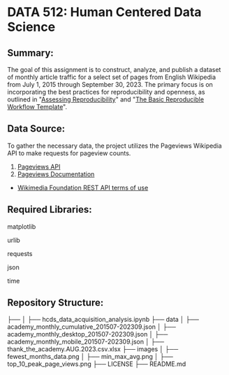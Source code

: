 # DATA 512: Human Centered Data Science

## Summary:
The goal of this assignment is to construct, analyze, and publish a dataset of monthly article traffic for a select set of pages from English Wikipedia from July 1, 2015 through September 30, 2023. The primary focus is on incorporating the best practices for reproducibility and openness, as outlined in "[Assessing Reproducibility](http://www.practicereproducibleresearch.org/core-chapters/2-assessment.html)" and "[The Basic Reproducible Workflow Template](http://www.practicereproducibleresearch.org/core-chapters/3-basic.html)". 

## Data Source:
To gather the necessary data, the project utilizes the Pageviews Wikipedia API to make requests for pageview counts. 
1. [Pageviews API](https://wikimedia.org/api/rest_v1/#/Pageviews_data/get_metrics_pageviews_aggregate_project_access_agent_granularity_start_end)
2. [Pageviews Documentation](https://wikitech.wikimedia.org/wiki/Analytics/AQS/Pageviews)

* [Wikimedia Foundation REST API terms of use](https://www.mediawiki.org/wiki/API:REST_API#Terms_and_conditions)

## Required Libraries:
matplotlib

urlib

requests

json

time

## Repository Structure:
├── 
│   ├── hcds_data_acquisition_analysis.ipynb
├── data
│   ├── academy_monthly_cumulative_201507-202309.json
│   ├── academy_monthly_desktop_201507-202309.json
│   ├── academy_monthly_mobile_201507-202309.json
│   ├── thank_the_academy.AUG.2023.csv.xlsx
├── images
│   ├── fewest_months_data.png
│   ├── min_max_avg.png
│   ├── top_10_peak_page_views.png
├── LICENSE
├── README.md






